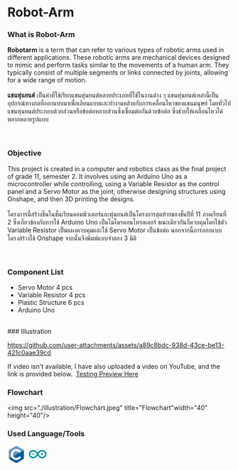 # Robot-Arm

### What is Robot-Arm 
**Robotarm** is a term that can refer to various types of robotic arms used in different applications. These robotic arms are mechanical devices designed to mimic and perform tasks similar to the movements of a human arm. They typically consist of multiple segments or links connected by joints, allowing for a wide range of motion.  
<br>
**แขนหุ่นยนต์** เป็นคำที่ใช้เรียกแขนหุ่นยนต์หลายประเภทที่ใช้ในงานต่าง ๆ แขนหุ่นยนต์เหล่านี้เป็นอุปกรณ์ทางกลที่ออกแบบมาเพื่อเลียนแบบและทำงานคล้ายกับการเคลื่อนไหวของแขนมนุษย์ โดยทั่วไปแขนหุ่นยนต์ประกอบด้วยส่วนหรือข้อต่อหลายส่วนซึ่งเชื่อมต่อกันด้วยข้อต่อ ซึ่งช่วยให้เคลื่อนไหวได้หลากหลายรูปแบบ
<br>
<br>
<br>
### Objective 
This project is created in a computer and robotics class as the final project of grade 11, semester 2. It involves using an Arduino Uno as a microcontroller while controlling, using a Variable Resistor as the control panel and a Servo Motor as the joint, otherwise designing structures using Onshape, and then 3D printing the designs.  
<br>
โครงการนี้สร้างขึ้นในชั้นเรียนคอมพิวเตอร์และหุ่นยนต์เป็นโครงการสุดท้ายของชั้นปีที่ 11 ภาคเรียนที่ 2 ซึ่งเกี่ยวข้องกับการใช้ Arduino Uno เป็นไมโครคอนโทรลเลอร์ ขณะเดียวกันก็ควบคุมโดยใช้ตัว Variable Resistor เป็นแผงควบคุมและใช้ Servo Motor เป็นข้อต่อ นอกจากนี้การออกแบบโครงสร้างใช้ Onshape จากนั้นจึงพิมพ์แบบจำลอง 3 มิติ
<br>
<br>
<br>
### Component List
- Servo Motor 4 pcs
- Variable Resistor 4 pcs
- Plastic Structure 6 pcs 
- Arduino Uno
<br>  
### Illustration
<br>  


https://github.com/user-attachments/assets/a89c8bdc-938d-43ce-be13-421c0aae39cd

If video isn't available, I have also uploaded a video on YouTube, and the link is provided below. 
[Testing Preview Here](https://youtube.com/shorts/vR_VhIOKlVw)
<br>  
### Flowchart
  <img src="./illustration/Flowchart.jpeg"  title="Flowchart"width="40" height="40"/>
### Used Language/Tools
<div>
  <img src="https://github.com/devicons/devicon/blob/master/icons/c/c-original.svg" title="C"width="40" height="40"/>&nbsp;
  <img src="https://github.com/devicons/devicon/blob/master/icons/arduino/arduino-original.svg" title="Arduino"width="40" height="40"/>&nbsp;</div>  
</div>
